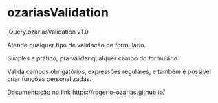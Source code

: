 # ozariasValidation

jQuery.ozariasValidation v1.0

Atende qualquer tipo de validação de formulário.

Simples e prático, pra validar qualquer campo do formulário.

Valida campos obrigatórios, expressões regulares, e também é possivel criar funções personalizadas.



Documentação no link https://rogerio-ozarias.github.io/


